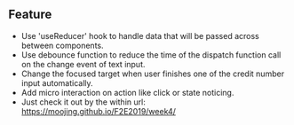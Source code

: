 ## Feature 
- Use 'useReducer' hook to handle data that will be passed across between components.
- Use debounce function to reduce the time of the dispatch function call on the change event of text input.
- Change the focused target when user finishes one of the credit number input automatically.
- Add micro interaction on action like click or state noticing. 
- Just check it out by the within url: https://moojing.github.io/F2E2019/week4/


